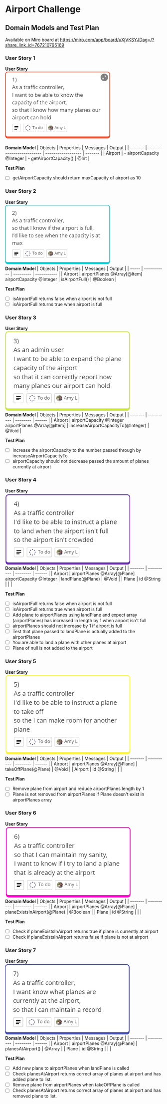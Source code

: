 # Airport Challenge

## Domain Models and Test Plan
Available on Miro board at https://miro.com/app/board/uXjVKSYJDag=/?share_link_id=767210795169

### User Story 1
**User Story**
<br>![User Story 1: As a traffic controller, I want to be able to know the capacity of the airport, so that I know how many planes our airport can hold](image.png)
<br><br>**Domain Model**
| Objects | Properties                | Messages           | Output  |
| ------- | ------------------------- | ------------------ | ------- |
| Airport   | - airportCapacity @Integer            | - getAirportCapacity()        | @Int |

**Test Plan**
- [ ] getAirportCapacity should return maxCapacity of airport as 10

### User Story 2
**User Story**
<br>![User Story 2: As a traffic controller, so that I know if the airport is full, I'd like to see when the capacity is at max](image-1.png)
<br>**Domain Model**
| Objects    | Properties | Messages    | Output |
| ----- | ----------- | --------- | ----------- |
| Airport    | airportPlanes @Array[@Item] <br>airportCapacity @Integer       | isAirportFull()    | @Boolean       |

**Test Plan**
- [ ] isAirportFull returns false when airport is not full
- [ ] isAirportFull returns true when airport is full

### User Story 3
**User Story**
<br>![User Story 3: As an admin user, I want to be able to expand the plane capacity of the airport, so that it can correctly report how many planes our airport can hold](image-2.png)
<br>**Domain Model**
| Objects | Properties | Messages | Output |
| ------- | ---------- | -------- | ------ |
| Airport  | airportCapacity @Integer <br>airportPlanes @Array[@Item]      | increaseAirportCapacityTo(@Integer)   | @Void  |

**Test Plan**
- [ ] Increase the airportCapacity to the number passed through by increaseAirportCapacityTo
- [ ] airportCapacity should not decrease passed the amount of planes currently at airport

### User Story 4
**User Story**
<br>![User Story 4: As a traffic controller, I'd like to be able to instruct a plane to land when the airport isn't full, so the airport isn't crowded](image-3.png)
<br>**Domain Model**
| Objects | Properties | Messages | Output |
| ------- | ---------- | -------- | ------ |
| Airport  | airportPlanes @Array[@Plane] <br>airportCapacity @Integer      | landPlane(@Plane)  | @Void   |
| Plane  | id @String      |        |       |

**Test Plan**
- [ ] isAirportFull returns false when airport is not full
- [ ] isAirportFull returns true when airport is full
- [ ] Add plane to airportPlanes using landPlane and expect array (airportPlanes) has increased in length by 1 when airport isn't full
- [ ] airportPlanes should not increase by 1 if airport is full
- [ ] Test that plane passed to landPlane is actually added to the airportPlanes
- [ ] You are able to land a plane with other planes at airport
- [ ] Plane of null is not added to the airport

### User Story 5
**User Story**
<br>![User Story 5: As a traffic controller, I'd like to be able to instruct a plane to take off, so the I can make room for another plane](image-4.png)
<br>**Domain Model**
| Objects | Properties | Messages | Output |
| ------- | ---------- | -------- | ------ |
| Airport  | airportPlanes @Array[@Plane]      | takeOffPlane(@Plane)   | @Void  |
| Airport  | id @String      |        |       |

**Test Plan**
- [ ] Remove plane from airport and reduce airportPlanes length by 1
- [ ] Plane is not removed from airportPlanes if Plane doesn't exist in airportPlanes array

### User Story 6
**User Story**
<br>![User Story 6: As a traffic controller, so that I can maintain my sanity, I want to know if I try to land a plane that is already at the airport](image-5.png)
<br>**Domain Model**
| Objects | Properties | Messages | Output |
| ------- | ---------- | -------- | ------ |
| Airport  | airportPlanes @Array[@Plane]      | planeExistsInAirport(@Plane)   | @Boolean  |
| Plane  | id @String      |        |       |

**Test Plan**
- [ ] Check if planeExistsInAirport returns true if plane is currently at airport
- [ ] Check if planeExistsInAirport returns false if plane is not at airport

### User Story 7
**User Story**
<br>![User Story 7: As a traffic controller, I want know what planes are currently at the airport, so that I can maintain a record](image-6.png)
<br>**Domain Model**
| Objects | Properties | Messages | Output |
| ------- | ---------- | -------- | ------ |
| Airport  | airportPlanes @Array[@Plane]      | planesAtAirport()   | @Array  |
| Plane  | id @String      |        |       |

**Test Plan**
- [ ] Add new plane to airportPlanes when landPlane is called
- [ ] Check planesAtAirport returns correct array of planes at airport and has added plane to list.
- [ ] Remove plane from airportPlanes when takeOffPlane is called
- [ ] Check planesAtAirport returns correct array of planes at airport and has removed plane to list.